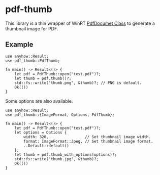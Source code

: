 # pdf-thumb

This library is a thin wrapper of WinRT [PdfDocumet Class](https://learn.microsoft.com/en-us/uwp/api/windows.data.pdf.pdfdocument?view=winrt-26100) to generate a thumbnail image for PDF.

## Example

```
use anyhow::Result;
use pdf_thumb::PdfThumb;

fn main() -> Result<()> {
    let pdf = PdfThumb::open("test.pdf")?;
    let thumb = pdf.thumb()?;
    std::fs::write("thumb.png", &thumb)?; // PNG is default.
    Ok(())
}
```

Some options are also available.

```
use anyhow::Result;
use pdf_thumb::{ImageFormat, Options, PdfThumb};

fn main() -> Result<()> {
    let pdf = PdfThumb::open("test.pdf")?;
    let options = Options {
        width: 320,                // Set thumbnail image width.
        format: ImageFormat::Jpeg, // Set thumbnail image format.
        ..Default::default()
    };
    let thumb = pdf.thumb_with_options(options)?;
    std::fs::write("thumb.jpg", &thumb)?;
    Ok(())
}
```
